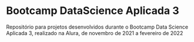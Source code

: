 # Bootcamp DataScience Aplicada 3

Repositório para projetos desenvolvidos durante o Bootcamp Data Science Aplicada 3, realizado na Alura, de novembro de 2021 a fevereiro de 2022
